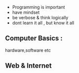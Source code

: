 - Programming is important
- have mindset
- be verbose & think logically
- dont learn it all , but know it all
## Computer Basics :
hardware,software etc
## Web & Internet 